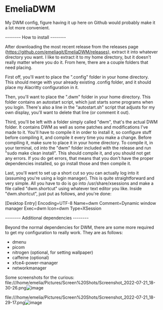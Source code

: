 # EmeliaDWM
My DWM config, figure having it up here on Github would probably make it a lot more convenient.

-------- How to install --------

After downloading the most recent release from the releases page (https://github.com/emeliagit/EmeliaDWM/releases), extract it into whatever directory you want. I like to extract it to my home directory, but it doesn't really matter where you do it. From here, there are a couple folders that need placing. 

First off, you'll want to place the ".config" folder in your home directory. This should merge with your already existing .config folder, and it should place my Alacritty configuration in it. 

Then, you'll want to place the ".dwm" folder in your home directory. This folder contains an autostart script, which just starts some programs when you login. There's also a line in the "autostart.sh" script that adjusts for my own display, you'll want to delete that line (or comment it out).

Third, you'll be left with a folder simply called "dwm", that's the actual DWM folder. It contains DWM as well as some patches and modifications I've made to it. You'll have to compile it in order to install it, so configure stuff before compiling it, and compile it every time you make a change. Before compiling it, make sure to place it in your home directory. To compile it, in your terminal, cd into the "dwm" folder included with the release and run "sudo make clean install". This should compile it, and you should not get any errors. If you do get errors, that means that you don't have the proper dependencies installed, so go install those and then compile it.

Last, you'll want to set up a short cut so you can actually log into it (assuming you're using a login manager). This is quite straightforward and very simple. All you have to do is go into /usr/share/xsessions and make a file called "dwm.shortcut" using whatever text editor you like. Inside "dwm.shortcut", just put as follows, and you're done:

[Desktop Entry]
Encoding=UTF-8
Name=dwm
Comment=Dynamic window manager
Exec=dwm
Icon=dwm
Type=XSession

-------- Additional dependencies --------

Beyond the normal dependencies for DWM, there are some more required to get my configuration to really work. They are as follows:
- dmenu
- picom
- nitrogen (optional, for setting wallpaper)
- caffeine (optional)
- xfce4-power-manager
- networkmanager

Some screenshots for the curious: 
file:///home/emelia/Pictures/Screen%20Shots/Screenshot_2022-07-21_18-30-26.png![image](https://user-images.githubusercontent.com/66752943/180325986-0929fed5-b623-4d2a-a9fe-7361431f267a.png)

file:///home/emelia/Pictures/Screen%20Shots/Screenshot_2022-07-21_18-29-17.png![image](https://user-images.githubusercontent.com/66752943/180326030-2bdea24c-61c0-4153-a38e-ce1ecbb88174.png)
